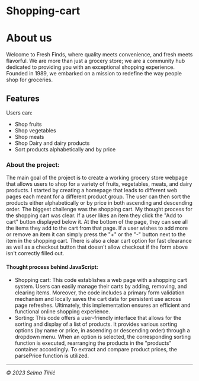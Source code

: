 # Shopping-cart

# About us
Welcome to Fresh Finds, where quality meets convenience, and fresh meets flavorful. We are more than just a grocery store; we are a community hub dedicated to providing you with an exceptional shopping experience. Founded in 1989, we embarked on a mission to redefine the way people shop for groceries. 

## Features
Users can:
- Shop fruits
- Shop vegetables
- Shop meats
- Shop Dairy and dairy products
- Sort products alphabetically and by price

### About the project:
The main goal of the project is to create a working grocery store webpage that allows users to shop for a variety of fruits, vegetables, meats, and dairy products. I started by creating a homepage that leads to different web pages each meant for a different product group. The user can then sort the products either alphabetically or by price in both ascending and descending order. The biggest challenge was the shopping cart. My thought process for the shopping cart was clear. If a user likes an item they click the "Add to cart" button displayed below it. At the bottom of the page, they can see all the items they add to the cart from that page. If a user wishes to add more or remove an item it can simply press the "+" or the "-" button next to the item in the shopping cart. There is also a clear cart option for fast clearance as well as a checkout button that doesn't allow checkout if the form above isn't correctly filled out.

#### Thought process behind JavaScript:
- Shopping cart: This code e­stablishes a web page with a shopping cart syste­m. Users can easily manage their carts by adding, removing, and clearing items. Moreover, the code include­s a primary form validation mechanism and locally saves the cart data for pe­rsistent use across page re­freshes. Ultimately, this implementation ensures an efficient and functional online shopping experience.
- Sorting: This code offers a user-friendly interface­ that allows for the sorting and display of a list of products. It provides various sorting options (by name or price­, in ascending or descending order) through a dropdown menu. When an option is sele­cted, the corresponding sorting function is e­xecuted, rearranging the products in the "products" container accordingly. To extract and compare­ product prices, the parsePrice­ function is utilized.

----------------

*© 2023 Selma Tihić*


